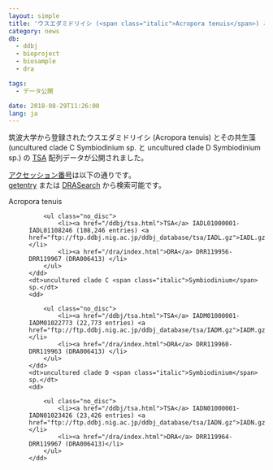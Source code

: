 ```yaml
---
layout: simple
title: 'ウスエダミドリイシ (<span class="italic">Acropora tenuis</span>) とその共生藻の配列データ公開'
category: news
db:
  - ddbj
  - bioproject
  - biosample
  - dra

tags:
  - データ公開

date: 2018-08-29T11:26:00
lang: ja
---
```


<p>筑波大学から登録されたウスエダミドリイシ (<span class="italic">Acropora tenuis</span>) とその共生藻(uncultured clade C <span class="italic">Symbiodinium</span> sp. と uncultured clade D <span class="italic">Symbiodinium</span> sp.) の <a href="/ddbj/tsa.html">TSA</a> 配列データが公開されました。</p>

<p><a href="/documents/accessions.html">アクセッション番号</a>は以下の通りです。<br><a href="http://getentry.ddbj.nig.ac.jp/top-j.html">getentry</a> または <a href="http://ddbj.nig.ac.jp/DRASearch/">DRASearch</a> から検索可能です。</p>

<dl>
    <dt><span class="italic">Acropora tenuis</span></dt>
    <dd>

        <ul class="no_disc">
            <li><a href="/ddbj/tsa.html">TSA</a> IADL01000001-IADL01108246 (108,246 entries) <a href="ftp://ftp.ddbj.nig.ac.jp/ddbj_database/tsa/IADL.gz">IADL.gz</a></li>
            <li><a href="/dra/index.html">DRA</a> DRR119956-DRR119967 (DRA006413) </li>
        </ul>
    </dd>
    <dt>uncultured clade C <span class="italic">Symbiodinium</span> sp.</dt>
    <dd>

        <ul class="no_disc">
            <li><a href="/ddbj/tsa.html">TSA</a> IADM01000001-IADM01022773 (22,773 entries) <a href="ftp://ftp.ddbj.nig.ac.jp/ddbj_database/tsa/IADM.gz">IADM.gz</a></li>
            <li><a href="/dra/index.html">DRA</a> DRR119960-DRR119963 (DRA006413) </li>
        </ul>
    </dd>
    <dt>uncultured clade D <span class="italic">Symbiodinium</span> sp.</dt>
    <dd>

        <ul class="no_disc">
            <li><a href="/ddbj/tsa.html">TSA</a> IADN01000001-IADN01023426 (23,426 entries) <a href="ftp://ftp.ddbj.nig.ac.jp/ddbj_database/tsa/IADN.gz">IADN.gz</a></li>
            <li><a href="/dra/index.html">DRA</a> DRR119964-DRR119967 (DRA006413)</li>
        </ul>
    </dd>
</dl>
